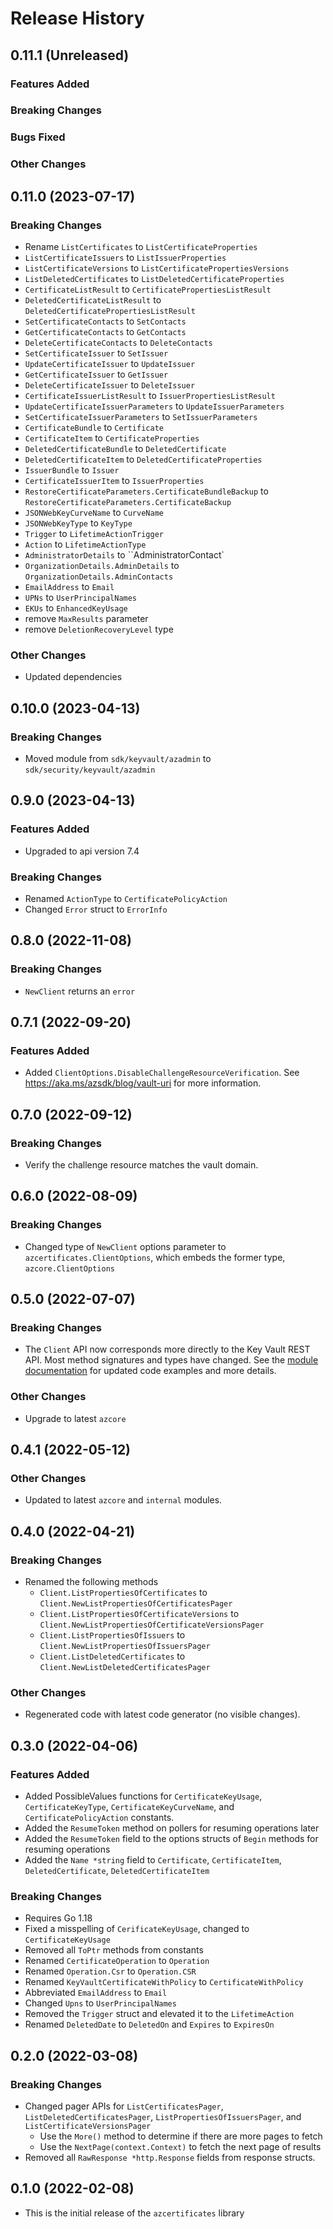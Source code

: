 # Release History

## 0.11.1 (Unreleased)

### Features Added

### Breaking Changes

### Bugs Fixed

### Other Changes

## 0.11.0 (2023-07-17)

### Breaking Changes
* Rename `ListCertificates` to `ListCertificateProperties`
* `ListCertificateIssuers` to `ListIssuerProperties`
* `ListCertificateVersions` to `ListCertificatePropertiesVersions`
* `ListDeletedCertificates` to `ListDeletedCertificateProperties`
* `CertificateListResult` to `CertificatePropertiesListResult`
* `DeletedCertificateListResult` to `DeletedCertificatePropertiesListResult`
* `SetCertificateContacts` to `SetContacts`
* `GetCertificateContacts` to `GetContacts`
* `DeleteCertificateContacts` to `DeleteContacts`
* `SetCertificateIssuer` to `SetIssuer`
* `UpdateCertificateIssuer` to `UpdateIssuer`
* `GetCertificateIssuer` to `GetIssuer`
* `DeleteCertificateIssuer` to `DeleteIssuer`
* `CertificateIssuerListResult` to `IssuerPropertiesListResult`
* `UpdateCertificateIssuerParameters` to `UpdateIssuerParameters`
* `SetCertificateIssuerParameters` to `SetIssuerParameters`
* `CertificateBundle` to `Certificate`
* `CertificateItem` to `CertificateProperties`
* `DeletedCertificateBundle` to `DeletedCertificate`
* `DeletedCertificateItem` to `DeletedCertificateProperties`
* `IssuerBundle` to `Issuer`
* `CertificateIssuerItem` to `IssuerProperties`
* `RestoreCertificateParameters.CertificateBundleBackup` to `RestoreCertificateParameters.CertificateBackup`
* `JSONWebKeyCurveName` to `CurveName`
* `JSONWebKeyType` to `KeyType`
* `Trigger` to `LifetimeActionTrigger`
* `Action` to `LifetimeActionType`
* `AdministratorDetails` to ``AdministratorContact`
* `OrganizationDetails.AdminDetails` to `OrganizationDetails.AdminContacts`
* `EmailAddress` to `Email`
* `UPNs` to `UserPrincipalNames`
* `EKUs` to `EnhancedKeyUsage`
* remove `MaxResults` parameter
* remove `DeletionRecoveryLevel` type

### Other Changes
* Updated dependencies

## 0.10.0 (2023-04-13)

### Breaking Changes
* Moved module from `sdk/keyvault/azadmin` to `sdk/security/keyvault/azadmin`

## 0.9.0 (2023-04-13)

### Features Added
* Upgraded to api version 7.4

### Breaking Changes
* Renamed `ActionType` to `CertificatePolicyAction`
* Changed `Error` struct to `ErrorInfo`

## 0.8.0 (2022-11-08)

### Breaking Changes
* `NewClient` returns an `error`

## 0.7.1 (2022-09-20)

### Features Added
* Added `ClientOptions.DisableChallengeResourceVerification`.
  See https://aka.ms/azsdk/blog/vault-uri for more information.

## 0.7.0 (2022-09-12)

### Breaking Changes
* Verify the challenge resource matches the vault domain.

## 0.6.0 (2022-08-09)

### Breaking Changes
* Changed type of `NewClient` options parameter to `azcertificates.ClientOptions`, which embeds
  the former type, `azcore.ClientOptions`

## 0.5.0 (2022-07-07)

### Breaking Changes
* The `Client` API now corresponds more directly to the Key Vault REST API.
  Most method signatures and types have changed. See the
  [module documentation](https://aka.ms/azsdk/go/keyvault-certificates/docs)
  for updated code examples and more details.

### Other Changes
* Upgrade to latest `azcore`

## 0.4.1 (2022-05-12)

### Other Changes
* Updated to latest `azcore` and `internal` modules.

## 0.4.0 (2022-04-21)

### Breaking Changes
* Renamed the following methods
  * `Client.ListPropertiesOfCertificates` to `Client.NewListPropertiesOfCertificatesPager`
  * `Client.ListPropertiesOfCertificateVersions` to `Client.NewListPropertiesOfCertificateVersionsPager`
  * `Client.ListPropertiesOfIssuers` to `Client.NewListPropertiesOfIssuersPager`
  * `Client.ListDeletedCertificates` to `Client.NewListDeletedCertificatesPager`

### Other Changes
* Regenerated code with latest code generator (no visible changes).

## 0.3.0 (2022-04-06)

### Features Added
* Added PossibleValues functions for `CertificateKeyUsage`, `CertificateKeyType`, `CertificateKeyCurveName`, and `CertificatePolicyAction` constants.
* Added the `ResumeToken` method on pollers for resuming operations later
* Added the `ResumeToken` field to the options structs of `Begin` methods for resuming operations
* Added the `Name *string` field to `Certificate`, `CertificateItem`, `DeletedCertificate`, `DeletedCertificateItem`

### Breaking Changes
* Requires Go 1.18
* Fixed a misspelling of `CerificateKeyUsage`, changed to `CertificateKeyUsage`
* Removed all `ToPtr` methods from constants
* Renamed `CertificateOperation` to `Operation`
* Renamed `Operation.Csr` to `Operation.CSR`
* Renamed `KeyVaultCertificateWithPolicy` to `CertificateWithPolicy`
* Abbreviated `EmailAddress` to `Email`
* Changed `Upns` to `UserPrincipalNames`
* Removed the `Trigger` struct and elevated it to the `LifetimeAction`
* Renamed `DeletedDate` to `DeletedOn` and `Expires` to `ExpiresOn`

## 0.2.0 (2022-03-08)

### Breaking Changes
* Changed pager APIs for `ListCertificatesPager`, `ListDeletedCertificatesPager`, `ListPropertiesOfIssuersPager`, and `ListCertificateVersionsPager`
    * Use the `More()` method to determine if there are more pages to fetch
    * Use the `NextPage(context.Context)` to fetch the next page of results
* Removed all `RawResponse *http.Response` fields from response structs.

## 0.1.0 (2022-02-08)
* This is the initial release of the `azcertificates` library

